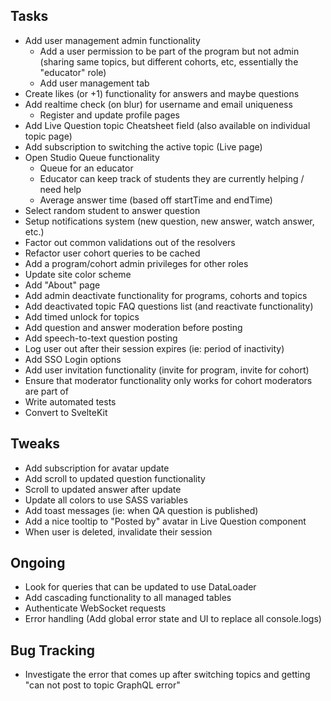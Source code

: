 ## Tasks

- Add user management admin functionality
  - Add a user permission to be part of the program but not admin (sharing same topics, but different cohorts, etc, essentially the "educator" role)
  - Add user management tab
- Create likes (or +1) functionality for answers and maybe questions
- Add realtime check (on blur) for username and email uniqueness
  - Register and update profile pages
- Add Live Question topic Cheatsheet field (also available on individual topic page)
- Add subscription to switching the active topic (Live page)
- Open Studio Queue functionality
  - Queue for an educator
  - Educator can keep track of students they are currently helping / need help
  - Average answer time (based off startTime and endTime)
- Select random student to answer question
- Setup notifications system (new question, new answer, watch answer, etc.)
- Factor out common validations out of the resolvers
- Refactor user cohort queries to be cached
- Add a program/cohort admin privileges for other roles
- Update site color scheme
- Add "About" page
- Add admin deactivate functionality for programs, cohorts and topics
- Add deactivated topic FAQ questions list (and reactivate functionality)
- Add timed unlock for topics
- Add question and answer moderation before posting
- Add speech-to-text question posting
- Log user out after their session expires (ie: period of inactivity)
- Add SSO Login options
- Add user invitation functionality (invite for program, invite for cohort)
- Ensure that moderator functionality only works for cohort moderators are part of
- Write automated tests
- Convert to SvelteKit

## Tweaks

- Add subscription for avatar update
- Add scroll to updated question functionality
- Scroll to updated answer after update
- Update all colors to use SASS variables
- Add toast messages (ie: when QA question is published)
- Add a nice tooltip to "Posted by" avatar in Live Question component
- When user is deleted, invalidate their session

## Ongoing

- Look for queries that can be updated to use DataLoader
- Add cascading functionality to all managed tables
- Authenticate WebSocket requests
- Error handling (Add global error state and UI to replace all console.logs)
 
## Bug Tracking

- Investigate the error that comes up after switching topics and getting "can not post to topic GraphQL error"